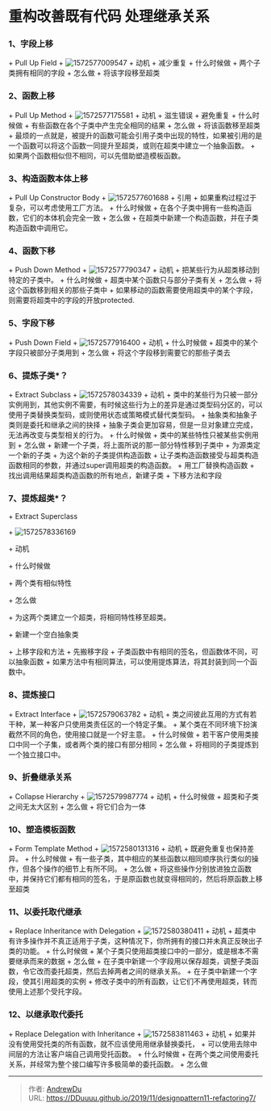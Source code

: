# 重构改善既有代码 处理继承关系


### 1、字段上移

&#43; Pull Up Field
  &#43; ![1572577009547](/designpattern/1572577009547.png)
&#43; 动机
  &#43; 减少重复
&#43; 什么时候做
  &#43; 两个子类拥有相同的字段
&#43; 怎么做
  &#43; 将该字段移至超类

### 2、函数上移

&#43; Pull Up Method
  &#43; ![1572577175581](/designpattern/1572577175581.png)
&#43; 动机
  &#43; 滋生错误
  &#43; 避免重复
&#43; 什么时候做
  &#43; 有些函数在各个子类中产生完全相同的结果
&#43; 怎么做
  &#43; 将该函数移至超类
  &#43; 最烦的一点就是，被提升的函数可能会引用子类中出现的特性，如果被引用的是一个函数可以将这个函数一同提升至超类，或则在超类中建立一个抽象函数。
  &#43; 如果两个函数相似但不相同，可以先借助塑造模板函数。

### 3、构造函数本体上移

&#43; Pull Up Constructor Body
  &#43; ![1572577601688](/designpattern/1572577601688.png)
&#43; 引用
  &#43; 如果重构过程过于复杂，可以考虑使用工厂方法。
&#43; 什么时候做
  &#43; 在各个子类中拥有一些构造函数，它们的本体机会完全一致
&#43; 怎么做
  &#43; 在超类中新建一个构造函数，并在子类构造函数中调用它。

### 4、函数下移

&#43; Push Down Method
  &#43; ![1572577790347](/designpattern/1572577790347.png)
&#43; 动机
  &#43; 把某些行为从超类移动到特定的子类中。
&#43; 什么时候做
  &#43; 超类中某个函数只与部分子类有关
&#43; 怎么做
  &#43; 将这个函数移到相关的那些子类中
  &#43; 如果移动的函数需要使用超类中的某个字段，则需要将超类中的字段的开放protected.

### 5、字段下移

&#43; Push Down Field
  &#43; ![1572577916400](/designpattern/1572577916400.png)
&#43; 动机
&#43; 什么时候做
  &#43; 超类中的某个字段只被部分子类用到
&#43; 怎么做
  &#43; 将这个字段移到需要它的那些子类去

### 6、提炼子类*？

&#43; Extract Subclass
  &#43; ![1572578034339](/designpattern/1572578034339.png)
&#43; 动机
  &#43; 类中的某些行为只被一部分实例用到，其他实例不需要，有时候这些行为上的差异是通过类型码分区的，可以使用子类替换类型码，或则使用状态或策略模式替代类型码。
  &#43; 抽象类和抽象子类则是委托和继承之间的抉择
  &#43; 抽象子类会更加容易，但是一旦对象建立完成，无法再改变与类型相关的行为。
&#43; 什么时候做
  &#43; 类中的某些特性只被某些实例用到
&#43; 怎么做
  &#43; 新建一个子类，将上面所说的那一部分特性移到子类中
  &#43; 为源类定一个新的子类
  &#43; 为这个新的子类提供构造函数
    &#43; 让子类构造函数接受与超类构造函数相同的参数，并通过super调用超类的构造函数。
    &#43; 用工厂替换构造函数
  &#43; 找出调用结果超类构造函数的所有地点，新建子类
  &#43; 下移方法和字段

### 7、提炼超类*？

&#43; Extract Superclass

  &#43; ![1572578336169](/designpattern/1572578336169.png)

&#43; 动机

&#43; 什么时候做

  &#43; 两个类有相似特性

&#43; 怎么做

  &#43; 为这两个类建立一个超类，将相同特性移至超类。

&#43; 新建一个空白抽象类

  &#43; 上移字段和方法
    &#43; 先搬移字段
    &#43; 子类函数中有相同的签名，但函数体不同，可以抽象函数
    &#43; 如果方法中有相同算法，可以使用提炼算法，将其封装到同一个函数中。

  ### 8、提炼接口

  &#43; Extract Interface
    &#43; ![1572579063782](/designpattern/1572579063782.png)
  &#43; 动机
    &#43; 类之间彼此互用的方式有若干种，某一种客户只使用类责任区的一个特定子集。
    &#43; 某个类在不同环境下扮演截然不同的角色，使用接口就是一个好主意。
  &#43; 什么时候做
    &#43; 若干客户使用类接口中同一个子集，或者两个类的接口有部分相同
  &#43; 怎么做
    &#43; 将相同的子类提炼到一个独立接口中。

### 9、折叠继承关系

&#43; Collapse Hierarchy
  &#43; ![1572579987774](/designpattern/1572579987774.png)
&#43; 动机
&#43; 什么时候做
  &#43; 超类和子类之间无太大区别
&#43; 怎么做
  &#43; 将它们合为一体

### 10、塑造模板函数

&#43; Form Template Method
  &#43; ![1572580131316](/designpattern/1572580131316.png)
&#43; 动机
  &#43; 既避免重复也保持差异。
&#43; 什么时候做
  &#43; 有一些子类，其中相应的某些函数以相同顺序执行类似的操作，但各个操作的细节上有所不同。
&#43; 怎么做
  &#43; 将这些操作分别放进独立函数中，并保持它们都有相同的签名，于是原函数也就变得相同的，然后将原函数上移至超类

### 11、以委托取代继承

&#43; Replace Inheritance with Delegation
  &#43; ![1572580380411](/designpattern/1572580380411.png)
&#43; 动机
  &#43; 超类中有许多操作并不真正适用于子类，这种情况下，你所拥有的接口并未真正反映出子类的功能。
&#43; 什么时候做
  &#43; 某个子类只使用超类接口中的一部分，或是根本不需要继承而来的数据
&#43; 怎么做
  &#43; 在子类中新建一个字段用以保存超类，调整子类函数，令它改而委托超类，然后去掉两者之间的继承关系。
  &#43; 在子类中新建一个字段，使其引用超类的实例
  &#43; 修改子类中的所有函数，让它们不再使用超类，转而使用上述那个受托字段。

### 12、以继承取代委托

&#43; Replace Delegation with Inheritance
  &#43; ![1572583811463](/designpattern/1572583811463.png)
&#43; 动机
  &#43; 如果并没有使用受托类的所有函数，就不应该使用用继承替换委托，
  &#43; 可以使用去除中间层的方法让客户端自己调用受托函数。
&#43; 什么时候做
  &#43; 在两个类之间使用委托关系，并经常为整个接口编写许多极简单的委托函数。
&#43; 怎么做


---

> 作者: [AndrewDu](https://github.com/DDuuuu)  
> URL: https://DDuuuu.github.io/2019/11/designpattern11-refactoring7/  

